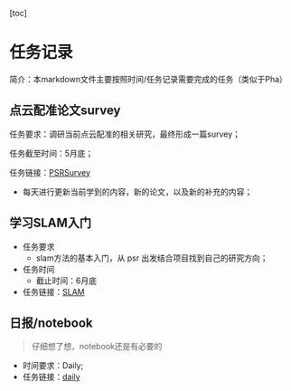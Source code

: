 [toc]

# 任务记录

简介：本markdown文件主要按照时间/任务记录需要完成的任务（类似于Pha）

## 点云配准论文survey

任务要求：调研当前点云配准的相关研究，最终形成一篇survey；

任务截至时间：5月底；

任务链接：[PSRSurvey](./record/PSRSurvey.md)

- 每天进行更新当前学到的内容，新的论文，以及新的补充的内容；

## 学习SLAM入门

- 任务要求
  - slam方法的基本入门，从 psr 出发结合项目找到自己的研究方向；
- 任务时间
  - 截止时间：6月底
- 任务链接：[SLAM](./record/SLAMRecord.md)



## 日报/notebook

> 仔细想了想，notebook还是有必要的

- 时间要求：Daily;
- 任务链接：[daily](./record/daily.md)